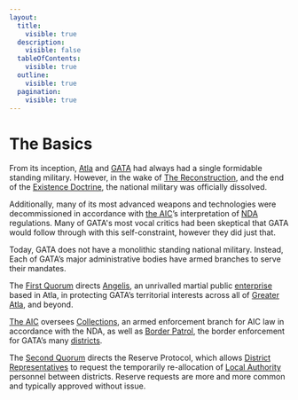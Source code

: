 ```yaml
---
layout:
  title:
    visible: true
  description:
    visible: false
  tableOfContents:
    visible: true
  outline:
    visible: true
  pagination:
    visible: true
---
```


# The Basics

From its inception, [Atla](../key-locations/atla.md) and [GATA](../) had always had a single formidable standing military. However, in the wake of [The Reconstruction](../../../overview/history/the-reconstruction.md), and the end of the [Existence Doctrine](existence-doctrine.md), the national military was officially dissolved.

Additionally, many of its most advanced weapons and technologies were decommissioned in accordance with [the AIC](../institutions/atlan-information-control.md)’s interpretation of [NDA](../politics/new-dawn-accords.md) regulations. Many of GATA's most vocal critics had been skeptical that GATA would follow through with this self-constraint, however they did just that.

Today, GATA does not have a monolithic standing national military. Instead, Each of GATA’s major administrative bodies have armed branches to serve their mandates.

The [First Quorum](../politics/governance.md#the-first-quorum) directs [Angelis](angelis.md), an unrivalled martial public [enterprise](../enterprise/) based in Atla, in protecting GATA’s territorial interests across all of [Greater Atla](../politics/greater-atla.md), and beyond.

[The AIC](../institutions/atlan-information-control.md) oversees [Collections](../law-and-order/collections.md), an armed enforcement branch for AIC law in accordance with the NDA, as well as [Border Patrol](../law-and-order/gate-patrol.md), the border enforcement for GATA’s many [districts](../politics/districts.md).

The [Second Quorum](../politics/governance.md#the-second-quorum) directs the Reserve Protocol, which allows [District Representatives](../politics/governance.md#district-representative) to request the temporarily re-allocation of [Local Authority](../law-and-order/local-authority.md) personnel between districts. Reserve requests are more and more common and typically approved without issue.
